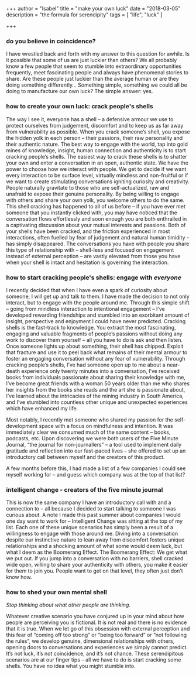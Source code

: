 +++
author = "Isabel"
title = "make your own luck"
date = "2018-03-05"
description = "the formula for serendipity"
tags = [
    "life",
    "luck"
]

+++

### do you believe in coincidence?
I have wrestled back and forth with my answer to this question for awhile. Is it possible that some of us are just luckier than others?
We all probably know a few people that seem to stumble into extraordinary opportunities frequently, meet fascinating people and always have phenomenal stories to share. Are these people just luckier than the average human or are they doing something differently… Something simple, something we could all be doing to manufacture our own luck?
The simple answer: yes.

### how to create your own luck: crack people's shells

The way I see it, everyone has a shell – a defensive armour we use to protect ourselves from judgement, discomfort and to keep us as far away from vulnerability as possible. When you crack someone’s shell, you expose the hidden yolk in each person – their passions, their raw personality and their authentic nature. The best way to engage with the world, tap into gold mines of knowledge, insight, human connection and authenticity is to start cracking people’s shells.
The easiest way to crack these shells is to shatter your own and enter a conversation in an open, authentic state. We have the power to choose how we interact with people. We get to decide if we want every interaction to be surface level, virtually mindless and non-fruitful or if we want to create stimulating conversations igniting curiosity and creativity. People naturally gravitate to those who are self-actualized, raw and unafraid to expose their genuine personality. By being willing to engage with others and share your own yolk, you welcome others to do the same.
This shell cracking has happened to all of us before – if you have ever met someone that you instantly clicked with, you may have noticed that the conversation flows effortlessly and soon enough you are both enthralled in a captivating discussion about your mutual interests and passions. Both of your shells have been cracked, and the friction experienced in most interactions, often fuelled by fear of judgement and natural human timidity – has simply disappeared. The conversations you have with people you share this type of relationship with – shell-less and focused on engagement instead of external perception – are vastly elevated from those you have when your shell is intact and hesitation is governing the interaction. 

### how to start cracking people's shells: engage with _everyone_
 
I recently decided that when I have even a spark of curiosity about someone, I will get up and talk to them. I have made the decision to not only interact, but to engage with the people around me. Through this simple shift – going from mindless interaction to intentional engagement – I’ve developed rewarding friendships and stumbled into an exorbitant amount of insight, perspective and enjoyment I could have never predicted.
Cracking shells is the fast-track to knowledge.
You extract the most fascinating, engaging and valuable fragments of people’s passions without doing any work to discover them yourself – all you have to do is ask and then listen. Once someone lights up about something, their shell has chipped. Exploit that fracture and use it to peel back what remains of their mental armour to foster an engaging conversation without any fear of vulnerability.
Through cracking people’s shells, I’ve had someone open up to me about a near-death experience only twenty minutes into a conversation, I’ve received books from individuals passionate about sharing their knowledge with me, I’ve become great friends with a woman 50 years older than me who shares her insights from the books she reads and the art she is passionate about, I’ve learned about the intricacies of the mining industry in South America, and I’ve stumbled into countless other unique and unexpected experiences which have enhanced my life.
 
Most notably, I recently met someone who shared my passion for the self-development space with a focus on mindfulness and intention. It was immediately clear we consumed much of the same content – books, podcasts, etc. Upon discovering we were both users of the Five Minute Journal, “the journal for non-journallers” – a tool used to implement daily gratitude and reflection into our fast-paced lives – she offered to set up an introductory call between myself and the creators of this product.
 
A few months before this, I had made a list of a few companies I could see myself working for – and guess which company was at the top of that list?

### intelligent change - creators of the five minute journal

 This is now the same company I have an introductory call with and a connection to – all because I decided to start talking to someone I was curious about.
 A note I made this past summer about companies I would one day want to work for – Intelligent Change was sitting at the top of my list.
Each one of these unique scenarios has simply been a result of a willingness to engage with those around me. Diving into a conversation despite our instinctive nature to lean away from discomfort fosters unique relationships and a shocking amount of what some would deem luck, but what I deem as the Boomerang Effect.
The Boomerang Effect: We get what we put out.
If you jump into a conversation with no barriers, shell cracked wide open, willing to share your authenticity with others, you make it easier for them to join you. People want to get on that level, they often just don’t know how.

### how to shed your own mental shell
_Stop thinking about what other people are thinking._

Whatever creative scenario you have conjured up in your mind about how people are perceiving you is fictional. It is not real and there is no evidence that it is true. When we let go of this obsession with external perception and this fear of “coming off too strong” or “being too forward” or “not following the rules”, we develop genuine, dimensional relationships with others, opening doors to conversations and experiences we simply cannot predict.
It’s not luck, it’s not coincidence, and it’s not chance.
These serendipitous scenarios are at our finger tips – all we have to do is start cracking some shells.
You have no idea what you might stumble into.

